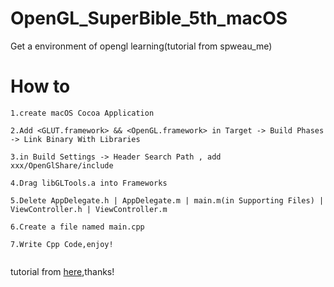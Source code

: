 # OpenGL_SuperBible_5th_macOS
Get a environment of opengl learning(tutorial from spweau_me)


# How to

```
1.create macOS Cocoa Application

2.Add <GLUT.framework> && <OpenGL.framework> in Target -> Build Phases -> Link Binary With Libraries

3.in Build Settings -> Header Search Path , add xxx/OpenGlShare/include

4.Drag libGLTools.a into Frameworks

5.Delete AppDelegate.h | AppDelegate.m | main.m(in Supporting Files) | ViewController.h | ViewController.m

6.Create a file named main.cpp

7.Write Cpp Code,enjoy!


```

tutorial from [here](http://www.jianshu.com/p/002e1845bfa6),thanks!
